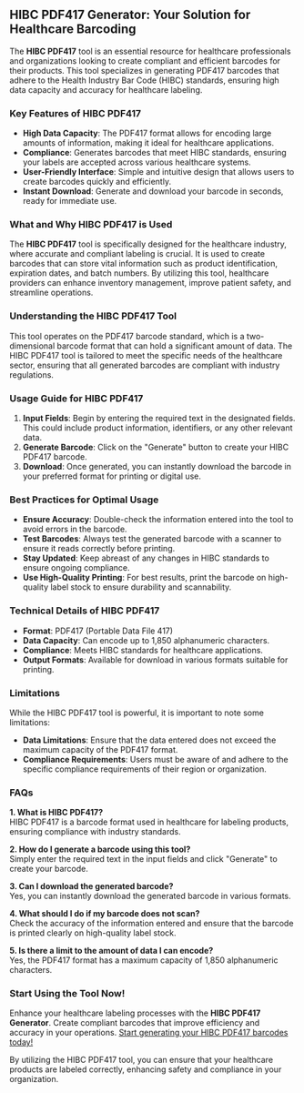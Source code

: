 ## HIBC PDF417 Generator: Your Solution for Healthcare Barcoding

The **HIBC PDF417** tool is an essential resource for healthcare professionals and organizations looking to create compliant and efficient barcodes for their products. This tool specializes in generating PDF417 barcodes that adhere to the Health Industry Bar Code (HIBC) standards, ensuring high data capacity and accuracy for healthcare labeling. 

### Key Features of HIBC PDF417

- **High Data Capacity**: The PDF417 format allows for encoding large amounts of information, making it ideal for healthcare applications.
- **Compliance**: Generates barcodes that meet HIBC standards, ensuring your labels are accepted across various healthcare systems.
- **User-Friendly Interface**: Simple and intuitive design that allows users to create barcodes quickly and efficiently.
- **Instant Download**: Generate and download your barcode in seconds, ready for immediate use.

### What and Why HIBC PDF417 is Used

The **HIBC PDF417** tool is specifically designed for the healthcare industry, where accurate and compliant labeling is crucial. It is used to create barcodes that can store vital information such as product identification, expiration dates, and batch numbers. By utilizing this tool, healthcare providers can enhance inventory management, improve patient safety, and streamline operations.

### Understanding the HIBC PDF417 Tool

This tool operates on the PDF417 barcode standard, which is a two-dimensional barcode format that can hold a significant amount of data. The HIBC PDF417 tool is tailored to meet the specific needs of the healthcare sector, ensuring that all generated barcodes are compliant with industry regulations.

### Usage Guide for HIBC PDF417

1. **Input Fields**: Begin by entering the required text in the designated fields. This could include product information, identifiers, or any other relevant data.
2. **Generate Barcode**: Click on the "Generate" button to create your HIBC PDF417 barcode.
3. **Download**: Once generated, you can instantly download the barcode in your preferred format for printing or digital use.

### Best Practices for Optimal Usage

- **Ensure Accuracy**: Double-check the information entered into the tool to avoid errors in the barcode.
- **Test Barcodes**: Always test the generated barcode with a scanner to ensure it reads correctly before printing.
- **Stay Updated**: Keep abreast of any changes in HIBC standards to ensure ongoing compliance.
- **Use High-Quality Printing**: For best results, print the barcode on high-quality label stock to ensure durability and scannability.

### Technical Details of HIBC PDF417

- **Format**: PDF417 (Portable Data File 417)
- **Data Capacity**: Can encode up to 1,850 alphanumeric characters.
- **Compliance**: Meets HIBC standards for healthcare applications.
- **Output Formats**: Available for download in various formats suitable for printing.

### Limitations

While the HIBC PDF417 tool is powerful, it is important to note some limitations:
- **Data Limitations**: Ensure that the data entered does not exceed the maximum capacity of the PDF417 format.
- **Compliance Requirements**: Users must be aware of and adhere to the specific compliance requirements of their region or organization.

### FAQs

**1. What is HIBC PDF417?**  
HIBC PDF417 is a barcode format used in healthcare for labeling products, ensuring compliance with industry standards.

**2. How do I generate a barcode using this tool?**  
Simply enter the required text in the input fields and click "Generate" to create your barcode.

**3. Can I download the generated barcode?**  
Yes, you can instantly download the generated barcode in various formats.

**4. What should I do if my barcode does not scan?**  
Check the accuracy of the information entered and ensure that the barcode is printed clearly on high-quality label stock.

**5. Is there a limit to the amount of data I can encode?**  
Yes, the PDF417 format has a maximum capacity of 1,850 alphanumeric characters.

### Start Using the Tool Now!

Enhance your healthcare labeling processes with the **HIBC PDF417 Generator**. Create compliant barcodes that improve efficiency and accuracy in your operations. [Start generating your HIBC PDF417 barcodes today!](https://www.inayam.co/barcode/hibcpdf417) 

By utilizing the HIBC PDF417 tool, you can ensure that your healthcare products are labeled correctly, enhancing safety and compliance in your organization.